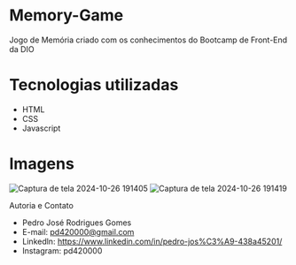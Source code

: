 # Memory-Game
Jogo de Memória criado com os conhecimentos do Bootcamp 
de Front-End da DIO

# Tecnologias utilizadas
- HTML
- CSS
- Javascript

# Imagens 
![Captura de tela 2024-10-26 191405](https://github.com/user-attachments/assets/cd281131-f4f9-4b15-a9b5-1613005d6a78)
![Captura de tela 2024-10-26 191419](https://github.com/user-attachments/assets/1f3dc09a-a921-4d54-b0df-8c25b87454f4)

Autoria e Contato 
- Pedro José Rodrigues Gomes
- E-mail: pd420000@gmail.com
- Linkedln: https://www.linkedin.com/in/pedro-jos%C3%A9-438a45201/
- Instagram: pd420000
